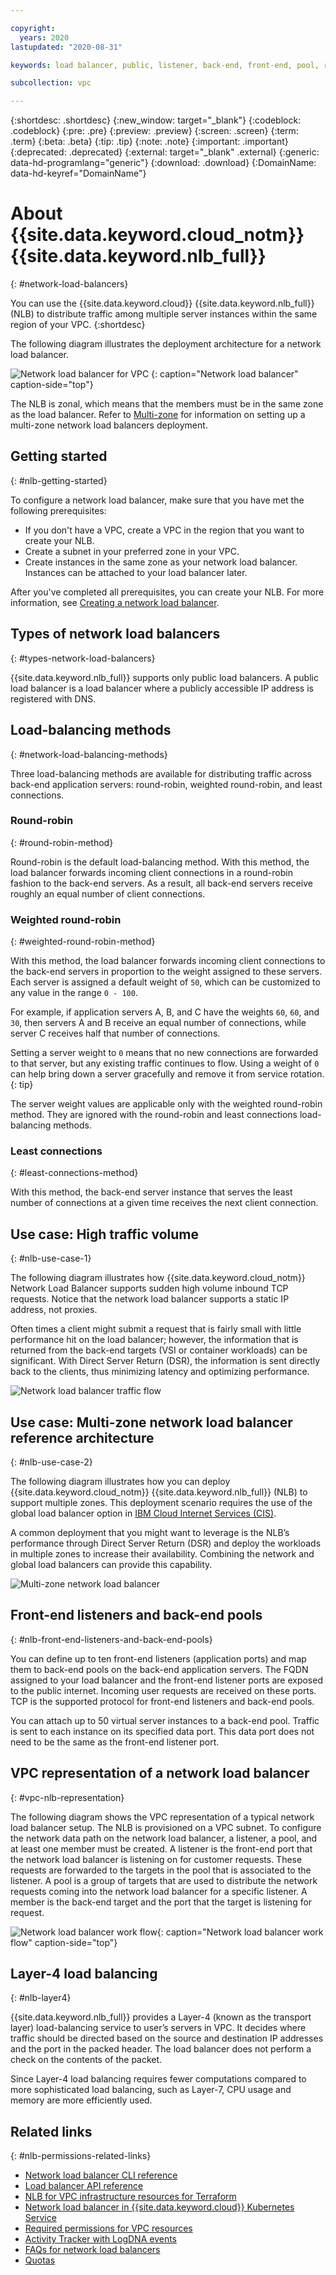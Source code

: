 ```yaml
---

copyright:
  years: 2020
lastupdated: "2020-08-31"

keywords: load balancer, public, listener, back-end, front-end, pool, round-robin, weighted, connections, methods, policies, APIs, access, ports, vpc, vpc network

subcollection: vpc

---
```


{:shortdesc: .shortdesc}
{:new_window: target="_blank"}
{:codeblock: .codeblock}
{:pre: .pre}
{:preview: .preview}
{:screen: .screen}
{:term: .term}
{:beta: .beta}
{:tip: .tip}
{:note: .note}
{:important: .important}
{:deprecated: .deprecated}
{:external: target="_blank" .external}
{:generic: data-hd-programlang="generic"}
{:download: .download}
{:DomainName: data-hd-keyref="DomainName"}

# About {{site.data.keyword.cloud_notm}} {{site.data.keyword.nlb_full}}
{: #network-load-balancers}

You can use the {{site.data.keyword.cloud}} {{site.data.keyword.nlb_full}} (NLB) to distribute traffic among multiple server instances within the same region of your VPC.
{:shortdesc}

The following diagram illustrates the deployment architecture for a network load balancer.

![Network load balancer for VPC](images/nlb_arc.png "Network load balancer")
{: caption="Network load balancer" caption-side="top"}

The NLB is zonal, which means that the members must be in the same zone as the load balancer. Refer to [Multi-zone](/docs/vpc?topic=vpc-nlb-vs-elb#nlb-mz-support) for information on setting up a multi-zone network load balancers deployment.

## Getting started
{: #nlb-getting-started}

To configure a network load balancer, make sure that you have met the following prerequisites:

* If you don't have a VPC, create a VPC in the region that you want to create your NLB.
* Create a subnet in your preferred zone in your VPC.
* Create instances in the same zone as your network load balancer. Instances can be attached to your load balancer later. 

After you've completed all prerequisites, you can create your NLB. For more information, see [Creating a network load balancer](/docs/vpc?topic=vpc-nlb-ui-creating-network-load-balancer).

## Types of network load balancers
{: #types-network-load-balancers}  

{{site.data.keyword.nlb_full}} supports only public load balancers. A public load balancer is a load balancer where a publicly accessible IP address is registered with DNS.  

## Load-balancing methods
{: #network-load-balancing-methods}

Three load-balancing methods are available for distributing traffic across back-end application servers: round-robin, weighted round-robin, and least connections.

### Round-robin
{: #round-robin-method}

Round-robin is the default load-balancing method. With this method, the load balancer forwards incoming client connections in a round-robin fashion to the back-end servers. As a result, all back-end servers receive roughly an equal number of client connections.

### Weighted round-robin
{: #weighted-round-robin-method}

With this method, the load balancer forwards incoming client connections to the back-end servers in proportion to the weight assigned to these servers. Each server is assigned a default weight of `50`, which can be customized to any value in the range `0 - 100`.

For example, if application servers A, B, and C have the weights `60`, `60`, and `30`, then servers A and B receive an equal number of connections, while server C receives half that number of connections.

Setting a server weight to `0` means that no new connections are forwarded to that server, but any existing traffic continues to flow. Using a weight of `0` can help bring down a server gracefully and remove it from service rotation.
{: tip}

The server weight values are applicable only with the weighted round-robin method. They are ignored with the round-robin and least connections load-balancing methods.

### Least connections
{: #least-connections-method}

With this method, the back-end server instance that serves the least number of connections at a given time receives the next client connection.

## Use case: High traffic volume
{: #nlb-use-case-1}

The following diagram illustrates how {{site.data.keyword.cloud_notm}} Network Load Balancer supports sudden high volume inbound TCP requests. Notice that the network load balancer supports a static IP address, not proxies.

Often times a client might submit a request that is fairly small with little performance hit on the load balancer; however, the information that is returned from the back-end targets (VSI or container workloads) can be significant. With Direct Server Return (DSR), the information is sent directly back to the clients, thus minimizing latency and optimizing performance.

![Network load balancer traffic flow](images/nlb-use-case.png)

## Use case: Multi-zone network load balancer reference architecture
{: #nlb-use-case-2}

The following diagram illustrates how you can deploy {{site.data.keyword.cloud_notm}} {{site.data.keyword.nlb_full}} (NLB) to support multiple zones. This deployment scenario requires the use of the global load balancer option in [IBM Cloud Internet Services (CIS)](/docs/cis?topic=cis-configure-glb).

A common deployment that you might want to leverage is the NLB’s performance through Direct Server Return (DSR) and deploy the workloads in multiple zones to increase their availability. Combining the network and global load balancers can provide this capability.

![Multi-zone network load balancer](images/nlb_glb.png)

## Front-end listeners and back-end pools
{: #nlb-front-end-listeners-and-back-end-pools}

You can define up to ten front-end listeners (application ports) and map them to back-end pools on the back-end application servers. The FQDN assigned to your load balancer and the front-end listener ports are exposed to the public internet. Incoming user requests are received on these ports. TCP is the supported protocol for front-end listeners and back-end pools.

You can attach up to 50 virtual server instances to a back-end pool. Traffic is sent to each instance on its specified data port. This data port does not need to be the same as the front-end listener port.

## VPC representation of a network load balancer
{: #vpc-nlb-representation}

The following diagram shows the VPC representation of a typical network load balancer setup. The NLB is provisioned on a VPC subnet. To configure the network data path on the network load balancer, a listener, a pool, and at least one member must be created. A listener is the front-end port that the network load balancer is listening on for customer requests. These requests are forwarded to the targets in the pool that is associated to the listener. A pool is a group of targets that are used to distribute the network requests coming into the network load balancer for a specific listener. A member is the back-end target and the port that the target is listening for request.

![Network load balancer work flow](images/nlb-workflow-customer-view.png "Network load balancer work flow"){: caption="Network load balancer work flow" caption-side="top"}

## Layer-4 load balancing
{: #nlb-layer4}

{{site.data.keyword.nlb_full}} provides a Layer-4 (known as the transport layer) load-balancing service to user’s servers in VPC. It decides where traffic should be directed based on the source and destination IP addresses and the port in the packed header. The load balancer does not perform a check on the contents of the packet.

Since Layer-4 load balancing requires fewer computations compared to more sophisticated load balancing, such as Layer-7, CPU usage and memory are more efficiently used.

## Related links
{: #nlb-permissions-related-links}

* [Network load balancer CLI reference](/docs/vpc?topic=vpc-infrastructure-cli-plugin-vpc-reference#nlb-anchor)
* [Load balancer API reference](https://{DomainName}/apidocs/vpc#list-load-balancer-profiles)
* [NLB for VPC infrastructure resources for Terraform](https://cloud.ibm.com/docs/terraform?topic=terraform-vpc-gen2-resources#lb)
* [Network load balancer in {{site.data.keyword.cloud}} Kubernetes Service](/docs/containers?topic=containers-vpc-lbaas#nlb_vpc)
* [Required permissions for VPC resources](/docs/vpc?topic=vpc-resource-authorizations-required-for-api-and-cli-calls)
* [Activity Tracker with LogDNA events](/docs/vpc?topic=vpc-at-events#events-load-balancers)
* [FAQs for network load balancers](/docs/vpc?topic=vpc-nlb-faqs)
* [Quotas](/docs/vpc?topic=vpc-quotas#load-balancer-quotas)
